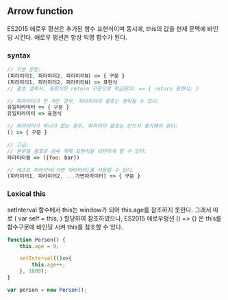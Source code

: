 ## Arrow function

ES2015 애로우 펑션은 추가된 함수 표현식이며 동시에, this의 값을 현재 문맥에 바인딩 시킨다. 애로우 펑션은 항상 익명 함수가 된다.


### syntax

```javascript
// 기본 문법:
(파라미터1, 파라미터2, 파라미터N) => { 구문 }
(파라미터1, 파라미터2, 파라미터N) => 표현식
// 괄호 생략시, 표현식은 return 구문으로 취급된다: => { return 표현식; }

// 파라미터가 한 개인 경우, 파라미터의 괄호는 생략될 수 있다:
유일파라미터 => { 구문 }
유일파라미터 => 표현식

// 파라미터가 하나가 없는 경우, 파라미터 괄호는 반드시 표기해야 한다:
() => { 구문 }

// 고급:
// 본문을 괄호로 감싸 객체 표현식을 리턴하게 할 수 있다:
파라미터들 => ({foo: bar})

// 레스트 파라미터(가변 파라미터)를 사용할 수 있다.
(파라미터1, 파라미터2, ...가변파라미터) => { 구문 }
```


### Lexical this

setInterval 함수에서 this는 window가 되어 this.age를 참조하지 못한다. 그래서 따로 ( var self = this; ) 할당하여 참조하였으나,
ES2015 애로우펑션 () => {} 은 this를 함수구문에 바인딩 시켜 this를 참조할 수 있다.


```javascript
function Person() {
	this.age = 0;

	setInterval(()=>{
		this.age++;
	}, 1000);
}

var person = new Person();
```





